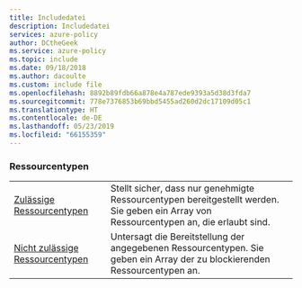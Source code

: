 ```yaml
---
title: Includedatei
description: Includedatei
services: azure-policy
author: DCtheGeek
ms.service: azure-policy
ms.topic: include
ms.date: 09/18/2018
ms.author: dacoulte
ms.custom: include file
ms.openlocfilehash: 8892b89fdb66a878e4a787ede9393a5d38d3fda7
ms.sourcegitcommit: 778e7376853b69bbd5455ad260d2dc17109d05c1
ms.translationtype: HT
ms.contentlocale: de-DE
ms.lasthandoff: 05/23/2019
ms.locfileid: "66155359"
---
```

### <a name="resource-types"></a>Ressourcentypen

|  |  |
|---------|---------|
| [Zulässige Ressourcentypen](../articles/governance/policy/samples/allowed-resource-types.md) | Stellt sicher, dass nur genehmigte Ressourcentypen bereitgestellt werden. Sie geben ein Array von Ressourcentypen an, die erlaubt sind.  |
| [Nicht zulässige Ressourcentypen](../articles/governance/policy/samples/not-allowed-resource-types.md) | Untersagt die Bereitstellung der angegebenen Ressourcentypen. Sie geben ein Array der zu blockierenden Ressourcentypen an.  |